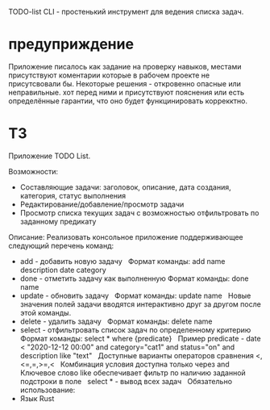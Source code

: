 TODO-list CLI - простенький инструмент 
для ведения списка задач.

# предуприждение
Приложение писалось как задание на проверку навыков, местами 
присутствуют коментарии которые в рабочем проекте не присутсвовали бы.
Некоторые решения - откровенно опасные или неправильные. хот 
перед ними и присутствуют пояснения или есть 
определённые гарантии, что оно будет функцинировать коррекктно.

# ТЗ 
Приложение TODO List.

Возможности:
- Составляющие задачи: заголовок, описание, дата создания, категория, статус выполнения
- Редактирование/добавление/просмотр задачи
- Просмотр списка текущих задач с возможностью отфильтровать по заданному предикату

Описание:
Реализовать консольное приложение поддерживающее следующий перечень команд:
- add - добавить новую задачу
  Формат команды: add name description date category
- done - отметить задачу как выполненную
   Формат команды: done name
- update - обновить задачу
  Формат команды: update name
  Новые значения полей задачи вводятся интерактивно друг за другом после этой команды.
- delete - удалить задачу
  Формат команды: delete name
- select - отфильтровать список задач по определенному критерию
  Формат команды: select * where {predicate}
  Пример predicate - date < "2020-12-12 00:00" and category="cat1" and status="on" and description like "text"
  Доступные варианты операторов сравнения <,<=,=,>=,<
  Комбинация условия доступна только через and
  Ключевое слово like обеспечивает фильтр по наличию заданной подстроки в поле
  select * - вывод вcех задач
  
Обязательно использование:
- Язык Rust

